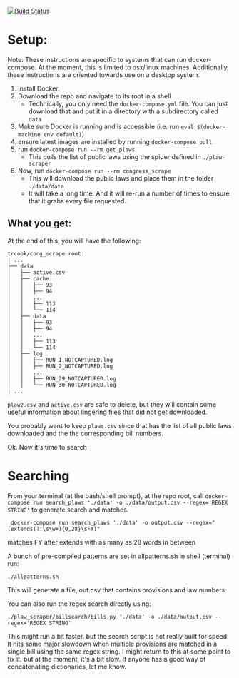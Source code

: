 [![Build Status](https://travis-ci.org/trcook/cong_scrape.svg?branch=master)](https://travis-ci.org/trcook/cong_scrape)

# Setup:
Note: These instructions are specific to systems that can run docker-compose. At the moment, this is limited to osx/linux machines. Additionally, these instructions are oriented towards use on a desktop system.

1. Install Docker.
2. Download the repo and navigate to its root in a shell
    * Technically, you only need the `docker-compose.yml` file. You can just download that and put it in a directory with a subdirectory called `data`
3. Make sure Docker is running and is accessible (i.e. run `eval $(docker-machine env default)`)
4. ensure latest images are installed by running `docker-compose pull`
4. run `docker-compose run --rm get_plaws`
    * This pulls the list of public laws using the spider defined in `./plaw-scraper`
5. Now, run `docker-compose run --rm congress_scrape`
    * This will download the public laws and place them in the folder `./data/data`
    * It will take a long time. And it will re-run a number of times to ensure that it grabs every file requested.

## What you get:

At the end of this, you will have the following:
```
trcook/cong_scrape root:
| ...
├── data
│   ├── active.csv
│   ├── cache
│   │   ├── 93
│   │   ├── 94
│   │   ...
│   │   ├── 113
│   │   └── 114
│   ├── data
│   │   ├── 93
│   │   ├── 94
│   │   ...
│   │   ├── 113
│   │   └── 114
│   ├── log
│   │   ├── RUN_1_NOTCAPTURED.log
│   │   ├── RUN_2_NOTCAPTURED.log
│   │   ...
│   │   ├── RUN_29_NOTCAPTURED.log
│   │   └── RUN_30_NOTCAPTURED.log
| ...

```

`plaw2.csv` and `active.csv` are safe to delete, but they will contain some useful information about lingering files that did not get downloaded. 

You probably want to  keep `plaws.csv` since that has the list of all public laws downloaded and the the corresponding bill numbers.

Ok. Now it's time to search

# Searching

From your terminal (at the bash/shell prompt), at the repo root, call `docker-compose run search_plaws './data' -o ./data/output.csv --regex='REGEX STRING'` to generate search and matches.

```
 docker-compose run search_plaws './data' -o output.csv --regex="(extends(?:\s\w+){0,28}\sFY)"
```
matches FY after extends with as many as 28 words in between

A bunch of pre-compiled patterns are set in allpatterns.sh
in shell (terminal) run:
```
./allpatterns.sh
```

This will generate a file, out.csv that contains provisions and law numbers.


You can also run the regex search directly using: 
```
./plaw_scraper/billsearch/bills.py './data' -o ./data/output.csv --regex='REGEX STRING'
```

This might run a bit faster. but the search script is not really built for speed. It hits some major slowdown when multiple provisions are matched in a single bill using the same regex string. I might return to this at some point to fix it. but at the moment, it's a bit slow. If anyone has a good way of concatenating dictionaries, let me know. 
